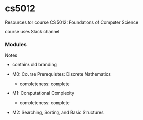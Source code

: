 # cs5012

Resources for course CS 5012: Foundations of Computer Science 

course uses Slack channel

### Modules

Notes  
- contains old branding

- M0: Course Prerequisites: Discrete Mathematics
  - completeness: complete
- M1: Computational Complexity
  - completeness: complete
- M2: Searching, Sorting, and Basic Structures
 
